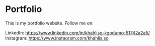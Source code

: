 # Portfolio

This is my portfolio website. Follow me on:

LinkedIn: https://www.linkedin.com/in/khahliso-kgodumo-51742a2a5/
Instagram: https://www.instagram.com/khahlis.so
